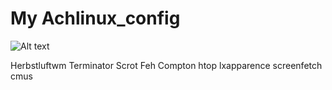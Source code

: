 # My Achlinux_config

![Alt text](https://lh3.googleusercontent.com/Rae5FelXefet3jlBhny9yFxIlcOlRi6kUjHjl8CYOjA=w1650-h928-no)

Herbstluftwm
Terminator
Scrot
Feh
Compton
htop
lxapparence
screenfetch
cmus
